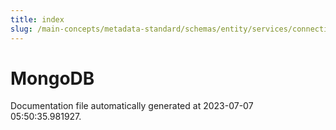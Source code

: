 ```yaml
---
title: index
slug: /main-concepts/metadata-standard/schemas/entity/services/connections/database/mongodb
---
```


# MongoDB

Documentation file automatically generated at 2023-07-07 05:50:35.981927.
